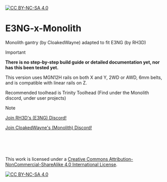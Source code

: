 [![CC BY-NC-SA 4.0][cc-by-nc-sa-shield]][cc-by-nc-sa]

# E3NG-x-Monolith
Monolith gantry (by CloakedWayne) adapted to fit E3NG (by RH3D)
> [!IMPORTANT]
> **There is no step-by-step build guide or detailed documentation yet, nor has this been tested yet.**

This version uses MGN12H rails on both X and Y, 2WD or AWD, 6mm belts, and is compatible with linear rails on Z.

Recommended toolhead is Trinity Toolhead (Find under the Monolith discord, under user projects)

>[!NOTE]
>[Join RH3D's (E3NG) Discord!](https://discord.com/invite/Zkvu6uu2AR)
>
>[Join CloakedWayne's (Monolith) Discord!](https://discord.gg/JanBKxAzDz)

<br/><br/><br/><br/>
This work is licensed under a
[Creative Commons Attribution-NonCommercial-ShareAlike 4.0 International License][cc-by-nc-sa].

[![CC BY-NC-SA 4.0][cc-by-nc-sa-image]][cc-by-nc-sa]

[cc-by-nc-sa]: http://creativecommons.org/licenses/by-nc-sa/4.0/
[cc-by-nc-sa-image]: https://licensebuttons.net/l/by-nc-sa/4.0/88x31.png
[cc-by-nc-sa-shield]: https://img.shields.io/badge/License-CC%20BY--NC--SA%204.0-lightgrey.svg
